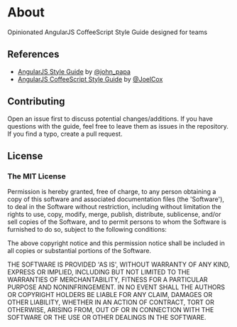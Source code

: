 # About

Opinionated AngularJS CoffeeScript Style Guide designed for teams

## References

- [AngularJS Style Guide](https://github.com/johnpapa/angular-styleguide/blob/master/a1/README.md) by [@john_papa](//twitter.com/john_papa)
- [AngularJS CoffeeScript Style Guide](https://github.com/Plateful/plateful-mobile/wiki/AngularJS-CoffeeScript-Style-Guide) by [@JoelCox](//twitter.com/joelcoxokc)

## Contributing

Open an issue first to discuss potential changes/additions. If you have questions with the guide, feel free to leave them as issues in the repository. If you find a typo, create a pull request.

## License

### The MIT License

Permission is hereby granted, free of charge, to any person obtaining a copy of this software and associated documentation files (the 'Software'), to deal in the Software without restriction, including without limitation the rights to use, copy, modify, merge, publish, distribute, sublicense, and/or sell copies of the Software, and to permit persons to whom the Software is furnished to do so, subject to the following conditions:

The above copyright notice and this permission notice shall be included in all copies or substantial portions of the Software.

THE SOFTWARE IS PROVIDED 'AS IS', WITHOUT WARRANTY OF ANY KIND, EXPRESS OR IMPLIED, INCLUDING BUT NOT LIMITED TO THE WARRANTIES OF MERCHANTABILITY, FITNESS FOR A PARTICULAR PURPOSE AND NONINFRINGEMENT. IN NO EVENT SHALL THE AUTHORS OR COPYRIGHT HOLDERS BE LIABLE FOR ANY CLAIM, DAMAGES OR OTHER LIABILITY, WHETHER IN AN ACTION OF CONTRACT, TORT OR OTHERWISE, ARISING FROM, OUT OF OR IN CONNECTION WITH THE SOFTWARE OR THE USE OR OTHER DEALINGS IN THE SOFTWARE.